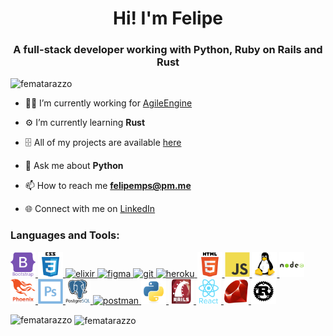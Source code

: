 <h1 align="center">Hi! I'm Felipe</h1>
<h3 align="center">A full-stack developer working with Python, Ruby on Rails and Rust </h3>

<p
 align="left"> <img 
src="https://komarev.com/ghpvc/?username=fematarazzo&label=Profile%20views&color=0e75b6&style=flat"
 alt="fematarazzo" /> </p>

- 👨‍💻 I’m currently working for [AgileEngine](https://agileengine.com/)

<!-- - 🔭 I’m currently working on [Hacker Rank](https://github.com/fematarazzo/hacker_rank) and [Star Wars App](https://github.com/fematarazzo/star_wars_app)
 -->
- ⚙️ I’m currently learning **Rust**

<!-- - 🤝 I’m looking for help with [Sobrou App](https://github.com/fematarazzo/sobrou_app) -->


- 🗄️ All of my projects are available [here](https://github.com/fematarazzo?tab=repositories)

- 💬 Ask me about **Python**

- 📫 How to reach me **felipemps@pm.me**

- 🌐 Connect with me on [LinkedIn](https://linkedin.com/in/felipemps)


<h3 align="left">Languages and Tools:</h3>
<p align="left">
 <a href="https://getbootstrap.com" target="_blank">
  <img src="https://raw.githubusercontent.com/devicons/devicon/master/icons/bootstrap/bootstrap-plain-wordmark.svg" alt="bootstrap" width="40" height="40"/>
 </a>
 <a href="https://www.w3schools.com/css/" target="_blank">
  <img src="https://raw.githubusercontent.com/devicons/devicon/master/icons/css3/css3-original-wordmark.svg" alt="css3" width="40" height="40"/>
 </a>
 <a href="https://elixir-lang.org" target="_blank">
  <img src="https://www.vectorlogo.zone/logos/elixir-lang/elixir-lang-icon.svg" alt="elixir" width="40" height="40"/> </a>
 <a href="https://www.figma.com/" target="_blank"> 
  <img src="https://www.vectorlogo.zone/logos/figma/figma-icon.svg" alt="figma" width="40" height="40"/>
 </a>
 <a href="https://git-scm.com/" target="_blank">
  <img src="https://www.vectorlogo.zone/logos/git-scm/git-scm-icon.svg" alt="git" width="40" height="40"/>
 </a>
 <a href="https://heroku.com" target="_blank">
  <img src="https://www.vectorlogo.zone/logos/heroku/heroku-icon.svg" alt="heroku" width="40" height="40"/>
 </a>
 <a href="https://www.w3.org/html/" target="_blank">
  <img src="https://raw.githubusercontent.com/devicons/devicon/master/icons/html5/html5-original-wordmark.svg" alt="html5" width="40" height="40"/>
 </a>
 <a href="https://developer.mozilla.org/en-US/docs/Web/JavaScript" target="_blank">
  <img src="https://raw.githubusercontent.com/devicons/devicon/master/icons/javascript/javascript-original.svg" alt="javascript" width="40" height="40"/>
 </a>
 <a href="https://www.linux.org/" target="_blank">
  <img src="https://raw.githubusercontent.com/devicons/devicon/master/icons/linux/linux-original.svg" alt="linux" width="40" height="40"/>
 </a>
 <a href="https://nodejs.org" target="_blank">
  <img src="https://raw.githubusercontent.com/devicons/devicon/master/icons/nodejs/nodejs-original-wordmark.svg" alt="nodejs" width="40" height="40"/>
 </a>
 <a href="https://www.phoenixframework.org/" target="_blank">
  <img src="https://raw.githubusercontent.com/devicons/devicon/master/icons/phoenix/phoenix-original-wordmark.svg" alt="phoenix" width="40" height="40"/>
 </a>
 <a href="https://www.photoshop.com/en" target="_blank">
  <img src="https://raw.githubusercontent.com/devicons/devicon/master/icons/photoshop/photoshop-line.svg" alt="photoshop" width="40" height="40"/>
 </a>
 <a href="https://www.postgresql.org" target="_blank">
  <img src="https://raw.githubusercontent.com/devicons/devicon/master/icons/postgresql/postgresql-original-wordmark.svg" alt="postgresql" width="40" height="40"/>
 </a>
 <a href="https://postman.com" target="_blank">
  <img src="https://www.vectorlogo.zone/logos/getpostman/getpostman-icon.svg" alt="postman" width="40" height="40"/>
 </a>
 <a href="https://www.python.org" target="_blank">
  <img src="https://raw.githubusercontent.com/devicons/devicon/master/icons/python/python-original.svg" alt="python" width="40" height="40"/>
 </a>
 <a href="https://rubyonrails.org" target="_blank"> <img src="https://raw.githubusercontent.com/devicons/devicon/master/icons/rails/rails-original-wordmark.svg" alt="rails" width="40" height="40"/>
 </a>
<a href="https://reactjs.org/" target="_blank"> <img src="https://raw.githubusercontent.com/devicons/devicon/master/icons/react/react-original-wordmark.svg" alt="react" width="40" height="40"/>
 </a>
<a href="https://www.ruby-lang.org/en/" target="_blank"> <img src="https://raw.githubusercontent.com/devicons/devicon/master/icons/ruby/ruby-original.svg" alt="ruby" width="40" height="40"/>
 </a>
<a href="https://www.rust-lang.org/" target="_blank"> <img src="https://github.com/devicons/devicon/blob/master/icons/rust/rust-plain.svg" alt="rust" width="40" height="40"/>
 </a>
</p>

<p><img align="left" 
src="https://github-readme-stats.vercel.app/api/top-langs?username=fematarazzo&show_icons=true&count_private=true&locale=en&card_width=260&layout=compact&theme=github_dark&langs_count=6"
 alt="fematarazzo" /></p>

<p>&nbsp;<img 
align="center" 
src="https://github-readme-stats.vercel.app/api?username=fematarazzo&show_icons=true&count_private=true&locale=en&line_height=20&theme=github_dark"
 alt="fematarazzo" /></p>


